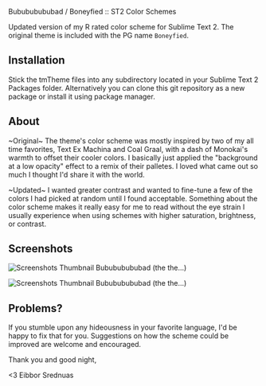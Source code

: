 Bubububububad / Boneyfied :: ST2 Color Schemes

Updated version of my R rated color scheme for Sublime Text 2. The original theme is included with the PG name `Boneyfied`.

## Installation

Stick the tmTheme files into any subdirectory located in your Sublime Text 2 Packages folder. Alternatively you can clone this git repository as a new package or install it using package manager.

## About

~Original~
The theme's color scheme was mostly inspired by two of my all time favorites, Text Ex Machina and Coal Graal, with a dash of Monokai's warmth to offset their cooler colors. I basically just applied the "background at a low opacity" effect to a remix of their palletes. I loved what came out so much I thought I'd share it with the world. 

~Updated~
I wanted greater contrast and wanted to fine-tune a few of the colors I had picked at random until I found acceptable. Something about the color scheme makes it really easy for me to read without the eye strain I usually experience when using schemes with higher saturation, brightness, or contrast.

## Screenshots

![Screenshots Thumbnail](https://github.com/eibbors/Bubububububad/raw/master/images/screenshot_bububad.png)
Bubububububad (the the...)

![Screenshots Thumbnail](https://github.com/eibbors/Bubububububad/raw/master/images/screenshot_boneyfied.png)
Bubububububad (the the...)

## Problems?

If you stumble upon any hideousness in your favorite language, I'd be happy to fix that for you. Suggestions on how the scheme could be improved are welcome and encouraged. 

Thank you and good night,

<3 Eibbor Srednuas
